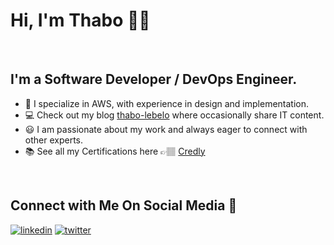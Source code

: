 # Hi, I'm Thabo 👋🏽

<br>

## **I'm a Software Developer / DevOps Engineer.**
- 🚀  I specialize in AWS, with experience in design and implementation.
- 💻  Check out my blog [thabo-lebelo](https://www.thabo-lebelo.com/) where occasionally share IT content.
- 😃  I am passionate about my work and always eager to connect with other experts.
- 📚  See all my Certifications here 👉🏽 [Credly](https://www.credly.com/users/thabo-lebelo)

<br>

## **Connect with Me On Social Media** 📱 &nbsp;

<a href="https://www.linkedin.com/in/thabolebelo/"><img src="https://img.icons8.com/color/96/000000/linkedin.png" alt="linkedin"/></a>
<a href="https://twitter.com/tl_lebelo" target="_blank"><img src="https://img.icons8.com/color/96/000000/twitter.png" alt="twitter"/></a>

<br>
